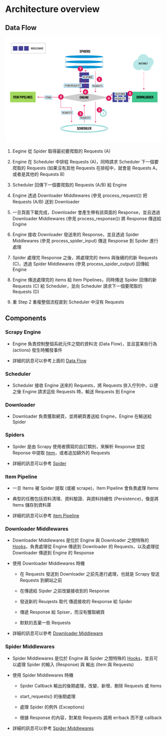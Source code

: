 # Architecture overview

## Data Flow

![scrapy Architecture ](scrapy_architecture_02.png)

1. Eegine 從 Spider 取得最初要爬取的 Requests (A)

2. Engine 在 Scheduler 中排程 Requests (A)，同時請求 Scheduler 下一個要爬取的 Requests (如果沒有其他 Requests 在排程中，就會是 Requests A，或者是其他的 Requests B)

3. Scheduler 回傳下一個要爬取的 Requests (A/B) 給 Engine

4. Engine 透過 Downloader Middlewares (參見 process_request()) 把 Requests (A/B) 送到 Downloader

5. 一旦頁面下載完成，Downloader 會產生帶有該頁面的 Response，並且透過 Downloader Middlewares (參見 process_response()) 將 Response 傳送給 Engine

6. Engine 接收 Downloader 發送來的 Response，並且透過 Spider Middlewares (參見 process_spider_input) 傳送 Response 到 Spider 進行處理

7. Spider 處理完 Response 之後，將處理完的 items 與後續的的新 Requests (C)，透過 Spider Middlewares (參見 process_spider_output) 回傳給 Engine

8. Engine 傳送處理完的 items 給 Item Pipelines，同時傳送 Spider 回傳的新 Requests (C) 給 Scheduler，並向 Scheduler 請求下一個要爬取的 Requests (D)

9. 重 Step 2 重複整個流程直到 Scheduler 中沒有 Requests

## Components

### Scrapy Engine

+ Engine 負責控制整個系統元件之間的資料流 (Data Flow)，並且當某些行為 (actions) 發生時觸發事件

+ 詳細的訊息可以參考上面的 [Data Flow](#data-flow)

### Scheduler

+ Scheduler 接收 Engine 送來的 Requests，將 Requests 排入佇列中，以便之後 Engine 請求這些 Requests 時，輸送 Requests 到 Engine

### Downloader

+ Downloader 負責獲取網頁，並將網頁書送給 Engine，Engine 在輸送給 Spider

### Spiders

+ Spider 是由 Scrapy 使用者撰寫的自訂類別，來解析 Response 並從 Reponse 中提取 [Item][1]，或者追加額外的 Requests

+ 詳細的訊息可以參考 [Spider][2]

### Item Pipeline

+ 一旦 Items 被 Spider 提取 (或被 scrape)，Item Pipeline 會負責處理 Items

+ 典型的任務包括資料清理、資料驗證、與資料持續性 (Persistence)，像是將 Items 儲存到資料庫

+ 詳細的訊息可以參考 [item Pipeline][3]

### Downloader Middlewares

+ Downloader Middlewares 是位於 Engine 與 Downloader 之間特殊的 [Hooks][4]，負責處理從 Engine 傳遞到 Downloader 的 Requests，以及處理從 Downloader 傳遞到 Engine 的 Response

+ 使用 Downloader Middlewares 時機

    + 在 Requests 發送到 Downloader 之前先進行處理，也就是 Scrapy 發送 Requests 到網站之前

    + 在傳遞給 Sipder 之前改變接收到的 Response

    + 發送新的 Reuqests 取代 傳遞接收的 Response 給 Spider

    + 傳遞 Response 給 Spiser，而沒有獲取網頁

    + 默默的丟棄一些 Requests

+ 詳細的訊息可以參考 [Downloader Middleware][5]

### Spider Middlewares

+ Spider Middlewares 是位於 Engine 與 Spider 之間特殊的 [Hooks][4]，並且可以處理 Spider 的輸入 (Response) 與 輸出 (Item 與 Requests)

+ 使用 Spider Middlewares 時機

    + Spider Callback 輸出的後期處理，改變、新增、刪除 Requests 或 Items

    + start_requests() 的後期處理

    + 處理 Spider 的例外 (Exceptions)

    + 根據 Response 的內容，對某些 Requests 調用 errback 而不是 callback

+ 詳細的訊息可以參考 [Spider Middlewares][6]

[1]: https://docs.scrapy.org/en/latest/topics/items.html#topics-items "Items"

[2]: https://docs.scrapy.org/en/latest/topics/spiders.html#topics-spiders "Spider"

[3]: https://docs.scrapy.org/en/latest/topics/item-pipeline.html#topics-item-pipeline "Item Pipeline"

[4]: https://zh.wikipedia.org/wiki/%E9%92%A9%E5%AD%90%E7%BC%96%E7%A8%8B "Hooking"

[5]: https://docs.scrapy.org/en/latest/topics/downloader-middleware.html#topics-downloader-middleware "Downloader Middleware"

[6]: https://docs.scrapy.org/en/latest/topics/spider-middleware.html#topics-spider-middleware "Spider Middlewares"